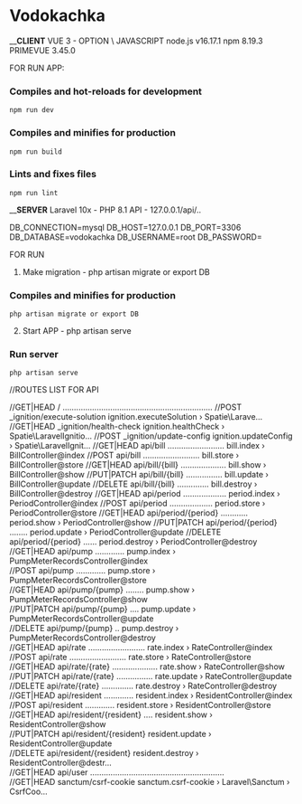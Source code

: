 ﻿# Vodokachka

________CLIENT______
VUE 3 - OPTION \ JAVASCRIPT
node.js v16.17.1
npm 8.19.3
PRIMEVUE 3.45.0

FOR RUN APP:

### Compiles and hot-reloads for development
```
npm run dev
```

### Compiles and minifies for production
```
npm run build
```

### Lints and fixes files
```
npm run lint
```

________SERVER______
Laravel 10x - PHP 8.1 
API - 127.0.0.1/api/..

DB_CONNECTION=mysql
DB_HOST=127.0.0.1
DB_PORT=3306
DB_DATABASE=vodokachka
DB_USERNAME=root
DB_PASSWORD=

FOR RUN 
1. Make migration - php artisan migrate or export DB
### Compiles and minifies for production
```
php artisan migrate or export DB
```
2. Start APP - php artisan serve
### Run server
```
php artisan serve
```

//ROUTES LIST FOR API

//GET|HEAD        / .................................................................. 
//POST            _ignition/execute-solution ignition.executeSolution › Spatie\Larave…
//GET|HEAD        _ignition/health-check ignition.healthCheck › Spatie\LaravelIgnitio…
//POST            _ignition/update-config ignition.updateConfig › Spatie\LaravelIgnit…
//GET|HEAD        api/bill ......................... bill.index › BillController@index
//POST            api/bill ......................... bill.store › BillController@store
//GET|HEAD        api/bill/{bill} .................... bill.show › BillController@show
//PUT|PATCH       api/bill/{bill} ................ bill.update › BillController@update
//DELETE          api/bill/{bill} .............. bill.destroy › BillController@destroy
//GET|HEAD        api/period ................... period.index › PeriodController@index
//POST            api/period ................... period.store › PeriodController@store
//GET|HEAD        api/period/{period} ............ period.show › PeriodController@show
//PUT|PATCH       api/period/{period} ........ period.update › PeriodController@update
//DELETE          api/period/{period} ...... period.destroy › PeriodController@destroy  
//GET|HEAD        api/pump ............. pump.index › PumpMeterRecordsController@index  
//POST            api/pump ............. pump.store › PumpMeterRecordsController@store  
//GET|HEAD        api/pump/{pump} ........ pump.show › PumpMeterRecordsController@show  
//PUT|PATCH       api/pump/{pump} .... pump.update › PumpMeterRecordsController@update  
//DELETE          api/pump/{pump} .. pump.destroy › PumpMeterRecordsController@destroy  
//GET|HEAD        api/rate ......................... rate.index › RateController@index  
//POST            api/rate ......................... rate.store › RateController@store  
//GET|HEAD        api/rate/{rate} .................... rate.show › RateController@show  
//PUT|PATCH       api/rate/{rate} ................ rate.update › RateController@update  
//DELETE          api/rate/{rate} .............. rate.destroy › RateController@destroy  
//GET|HEAD        api/resident ............. resident.index › ResidentController@index  
//POST            api/resident ............. resident.store › ResidentController@store  
//GET|HEAD        api/resident/{resident} .... resident.show › ResidentController@show  
//PUT|PATCH       api/resident/{resident} resident.update › ResidentController@update   
//DELETE          api/resident/{resident} resident.destroy › ResidentController@destr…  
//GET|HEAD        api/user ...........................................................  
//GET|HEAD        sanctum/csrf-cookie sanctum.csrf-cookie › Laravel\Sanctum › CsrfCoo… 



